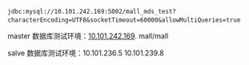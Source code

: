 `jdbc:mysql://10.101.242.169:5002/mall_mds_test?characterEncoding=UTF8&socketTimeout=60000&allowMultiQueries=true`​

master 数据库测试环境：[10.101.242.169](http://10.101.242.169/).  mall/mall

salve 数据库测试环境：10.101.236.5	10.101.239.8

‍
